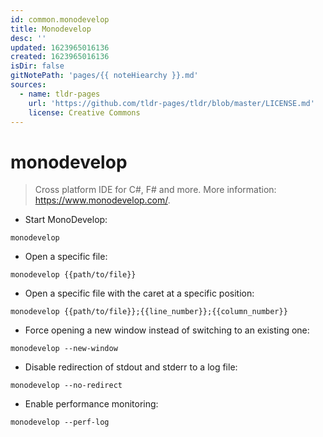 ```yaml
---
id: common.monodevelop
title: Monodevelop
desc: ''
updated: 1623965016136
created: 1623965016136
isDir: false
gitNotePath: 'pages/{{ noteHiearchy }}.md'
sources:
  - name: tldr-pages
    url: 'https://github.com/tldr-pages/tldr/blob/master/LICENSE.md'
    license: Creative Commons
---
```

# monodevelop

> Cross platform IDE for C#, F# and more.
> More information: <https://www.monodevelop.com/>.

- Start MonoDevelop:

`monodevelop`

- Open a specific file:

`monodevelop {{path/to/file}}`

- Open a specific file with the caret at a specific position:

`monodevelop {{path/to/file}};{{line_number}};{{column_number}}`

- Force opening a new window instead of switching to an existing one:

`monodevelop --new-window`

- Disable redirection of stdout and stderr to a log file:

`monodevelop --no-redirect`

- Enable performance monitoring:

`monodevelop --perf-log`

